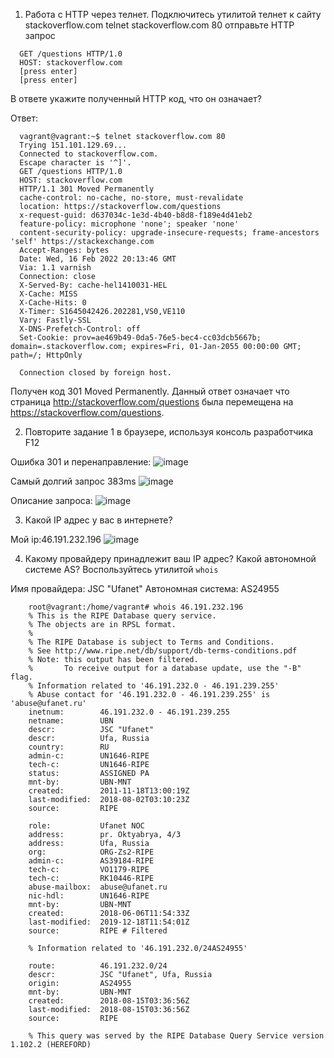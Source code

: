 1) Работа c HTTP через телнет.
Подключитесь утилитой телнет к сайту stackoverflow.com telnet stackoverflow.com 80
отправьте HTTP запрос
```commandline
  GET /questions HTTP/1.0
  HOST: stackoverflow.com
  [press enter]
  [press enter]
```
В ответе укажите полученный HTTP код, что он означает?

Ответ:
```commandline
  vagrant@vagrant:~$ telnet stackoverflow.com 80
  Trying 151.101.129.69...
  Connected to stackoverflow.com.
  Escape character is '^]'.
  GET /questions HTTP/1.0
  HOST: stackoverflow.com
  HTTP/1.1 301 Moved Permanently
  cache-control: no-cache, no-store, must-revalidate
  location: https://stackoverflow.com/questions
  x-request-guid: d637034c-1e3d-4b40-b8d8-f189e4d41eb2
  feature-policy: microphone 'none'; speaker 'none'
  content-security-policy: upgrade-insecure-requests; frame-ancestors 'self' https://stackexchange.com
  Accept-Ranges: bytes
  Date: Wed, 16 Feb 2022 20:13:46 GMT
  Via: 1.1 varnish
  Connection: close
  X-Served-By: cache-hel1410031-HEL
  X-Cache: MISS
  X-Cache-Hits: 0
  X-Timer: S1645042426.202281,VS0,VE110
  Vary: Fastly-SSL
  X-DNS-Prefetch-Control: off
  Set-Cookie: prov=ae469b49-0da5-76e5-bec4-cc03dcb5667b; domain=.stackoverflow.com; expires=Fri, 01-Jan-2055 00:00:00 GMT; path=/; HttpOnly

  Connection closed by foreign host.
```

Получен код 301 Moved Permanently. Данный ответ означает что страница http://stackoverflow.com/questions была перемещена на https://stackoverflow.com/questions.

2) Повторите задание 1 в браузере, используя консоль разработчика F12

Ошибка 301 и перенаправление:
![image](https://user-images.githubusercontent.com/95446190/155805684-11c40159-ee8b-4a77-b92f-14fb2936a6ee.png)

Самый долгий запрос 383ms
![image](https://user-images.githubusercontent.com/95446190/155806043-c9168793-2899-412e-83b0-09f4d92cfbed.png)

Описание запроса:
![image](https://user-images.githubusercontent.com/95446190/155806119-f5cb008b-6eff-4ffc-bfe8-23bbe05cb412.png)

3) Какой IP адрес у вас в интернете?

Мой ip:46.191.232.196
![image](https://user-images.githubusercontent.com/95446190/155806713-d16e5c5e-2162-42eb-822c-5917a7de6b98.png)

4) Какому провайдеру принадлежит ваш IP адрес? Какой автономной системе AS? Воспользуйтесь утилитой `whois`

  Имя провайдера: JSC "Ufanet" 
  Автономная система: AS24955
  
```
    root@vagrant:/home/vagrant# whois 46.191.232.196
    % This is the RIPE Database query service.
    % The objects are in RPSL format.
    %
    % The RIPE Database is subject to Terms and Conditions.
    % See http://www.ripe.net/db/support/db-terms-conditions.pdf
    % Note: this output has been filtered.
    %       To receive output for a database update, use the "-B" flag.
    % Information related to '46.191.232.0 - 46.191.239.255'
    % Abuse contact for '46.191.232.0 - 46.191.239.255' is 'abuse@ufanet.ru'
    inetnum:        46.191.232.0 - 46.191.239.255
    netname:        UBN
    descr:          JSC "Ufanet"
    descr:          Ufa, Russia
    country:        RU
    admin-c:        UN1646-RIPE
    tech-c:         UN1646-RIPE
    status:         ASSIGNED PA
    mnt-by:         UBN-MNT
    created:        2011-11-18T13:00:19Z
    last-modified:  2018-08-02T03:10:23Z
    source:         RIPE

    role:           Ufanet NOC
    address:        pr. Oktyabrya, 4/3
    address:        Ufa, Russia
    org:            ORG-Zs2-RIPE
    admin-c:        AS39184-RIPE
    tech-c:         VO1179-RIPE
    tech-c:         RK10446-RIPE
    abuse-mailbox:  abuse@ufanet.ru
    nic-hdl:        UN1646-RIPE
    mnt-by:         UBN-MNT
    created:        2018-06-06T11:54:33Z
    last-modified:  2019-12-18T11:54:01Z
    source:         RIPE # Filtered

    % Information related to '46.191.232.0/24AS24955'

    route:          46.191.232.0/24
    descr:          JSC "Ufanet", Ufa, Russia
    origin:         AS24955
    mnt-by:         UBN-MNT
    created:        2018-08-15T03:36:56Z
    last-modified:  2018-08-15T03:36:56Z
    source:         RIPE

    % This query was served by the RIPE Database Query Service version 1.102.2 (HEREFORD)
```
